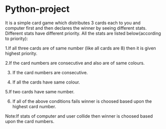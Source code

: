 # Python-project

It is a simple card game which distributes 3 cards each to you and computer first and then declares the winner by seeing different stats.
Different stats have different priority. All the stats are listed below(according to priority):

1.If all three cards are of same number (like all cards are 8) then it is given highest priority.

2.If the card numbers are consecutive and also are of same colours.

3. If the card numbers are consecutive.

4. If all the cards have same colour.

5.If two cards have same number.

6. If all of the above conditions fails winner is choosed based upon the highest card number.

Note:If stats of computer and user collide then winner is choosed based upon the card numbers.
